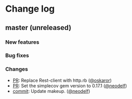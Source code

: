 # Change log

## master (unreleased)

### New features

### Bug fixes

### Changes

* [PR](https://github.com/Neodelf/lecter/pull/68): Replace Rest-client with http.rb ([@oskaror][])
* [PR](https://github.com/Neodelf/lecter/pull/69): Set the simplecov gem version to 0.17.1 ([@neodelf][])
* [commit](https://github.com/Neodelf/lecter/commit/73e0ed69cf8e1773abed9e9b735e0742aa63dade): Update makeup. ([@neodelf][])

[@oskaror]: https://github.com/oskaror
[@neodelf]: https://github.com/neodelf
